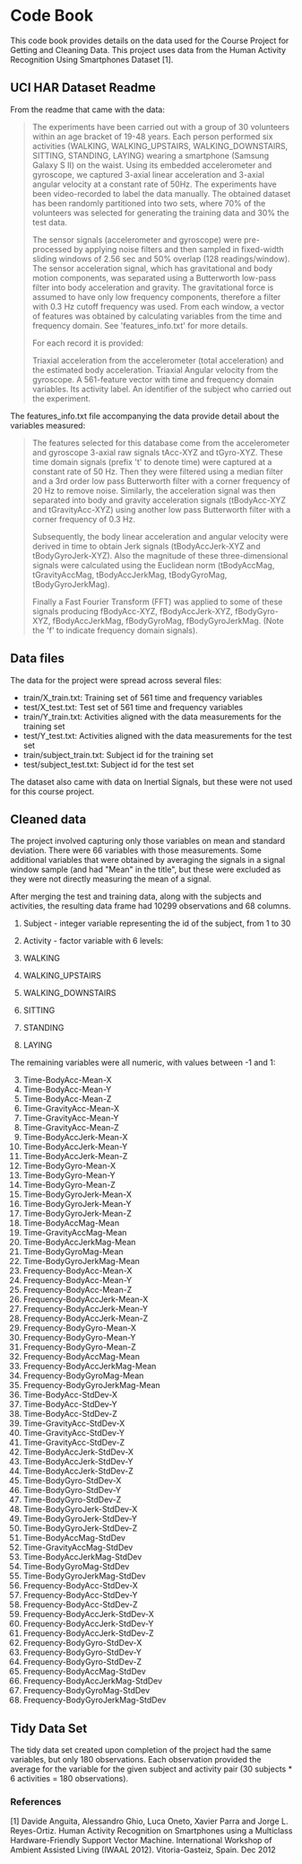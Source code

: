 # Code Book
This code book provides details on the data used for the Course Project for Getting and Cleaning Data. This project uses data from the Human Activity Recognition Using Smartphones Dataset [1].

## UCI HAR Dataset Readme
From the readme that came with the data:
> The experiments have been carried out with a group of 30 volunteers within an age bracket of 19-48 years. Each person performed six activities (WALKING, WALKING_UPSTAIRS, WALKING_DOWNSTAIRS, SITTING, STANDING, LAYING) wearing a smartphone (Samsung Galaxy S II) on the waist. Using its embedded accelerometer and gyroscope, we captured 3-axial linear acceleration and 3-axial angular velocity at a constant rate of 50Hz. The experiments have been video-recorded to label the data manually. The obtained dataset has been randomly partitioned into two sets, where 70% of the volunteers was selected for generating the training data and 30% the test data. 
>
> The sensor signals (accelerometer and gyroscope) were pre-processed by applying noise filters and then sampled in fixed-width sliding windows of 2.56 sec and 50% overlap (128 readings/window). The sensor acceleration signal, which has gravitational and body motion components, was separated using a Butterworth low-pass filter into body acceleration and gravity. The gravitational force is assumed to have only low frequency components, therefore a filter with 0.3 Hz cutoff frequency was used. From each window, a vector of features was obtained by calculating variables from the time and frequency domain. See 'features_info.txt' for more details. 
>
>For each record it is provided:
>
> Triaxial acceleration from the accelerometer (total acceleration) and the estimated body acceleration.
> Triaxial Angular velocity from the gyroscope. 
> A 561-feature vector with time and frequency domain variables. 
> Its activity label. 
> An identifier of the subject who carried out the experiment.

The features_info.txt file accompanying the data provide detail about the variables measured:
> The features selected for this database come from the accelerometer and gyroscope 3-axial raw signals tAcc-XYZ and tGyro-XYZ. These time domain signals (prefix 't' to denote time) were captured at a constant rate of 50 Hz. Then they were filtered using a median filter and a 3rd order low pass Butterworth filter with a corner frequency of 20 Hz to remove noise. Similarly, the acceleration signal was then separated into body and gravity acceleration signals (tBodyAcc-XYZ and tGravityAcc-XYZ) using another low pass Butterworth filter with a corner frequency of 0.3 Hz. 
>
>Subsequently, the body linear acceleration and angular velocity were derived in time to obtain Jerk signals (tBodyAccJerk-XYZ and tBodyGyroJerk-XYZ). Also the magnitude of these three-dimensional signals were calculated using the Euclidean norm (tBodyAccMag, tGravityAccMag, tBodyAccJerkMag, tBodyGyroMag, tBodyGyroJerkMag). 
>
>Finally a Fast Fourier Transform (FFT) was applied to some of these signals producing fBodyAcc-XYZ, fBodyAccJerk-XYZ, fBodyGyro-XYZ, fBodyAccJerkMag, fBodyGyroMag, fBodyGyroJerkMag. (Note the 'f' to indicate frequency domain signals). 

## Data files
The data for the project were spread across several files:
* train/X_train.txt: Training set of 561 time and frequency variables
* test/X_test.txt: Test set of 561 time and frequency variables
* train/Y_train.txt: Activities aligned with the data measurements for the training set
* test/Y_test.txt: Activities aligned with the data measurements for the test set
* train/subject_train.txt: Subject id for the training set
* test/subject_test.txt: Subject id for the test set

The dataset also came with data on Inertial Signals, but these were not used for this course project.

## Cleaned data
The project involved capturing only those variables on mean and standard deviation. There were 66 variables with those measurements. Some additional variables that were obtained by averaging the signals in a signal window sample (and had "Mean" in the title", but these were excluded as they were not directly measuring the mean of a signal.

After merging the test and training data, along with the subjects and activities, the resulting data frame had 10299 observations and 68 columns.

1. Subject - integer variable representing the id of the subject, from 1 to 30
2. Activity - factor variable with 6 levels: 

  1. WALKING
  2. WALKING_UPSTAIRS
  3. WALKING_DOWNSTAIRS
  4. SITTING
  5. STANDING
  6. LAYING

The remaining variables were all numeric, with values between -1 and 1:

3.	Time-BodyAcc-Mean-X
4.	Time-BodyAcc-Mean-Y
5.	Time-BodyAcc-Mean-Z
6.	Time-GravityAcc-Mean-X
7.	Time-GravityAcc-Mean-Y
8.	Time-GravityAcc-Mean-Z
9.	Time-BodyAccJerk-Mean-X
10.	Time-BodyAccJerk-Mean-Y
11.	Time-BodyAccJerk-Mean-Z
12.	Time-BodyGyro-Mean-X
13.	Time-BodyGyro-Mean-Y
14.	Time-BodyGyro-Mean-Z
15.	Time-BodyGyroJerk-Mean-X
16.	Time-BodyGyroJerk-Mean-Y
17.	Time-BodyGyroJerk-Mean-Z
18.	Time-BodyAccMag-Mean
19.	Time-GravityAccMag-Mean
20.	Time-BodyAccJerkMag-Mean
21.	Time-BodyGyroMag-Mean
22.	Time-BodyGyroJerkMag-Mean
23.	Frequency-BodyAcc-Mean-X
24.	Frequency-BodyAcc-Mean-Y
25.	Frequency-BodyAcc-Mean-Z
26.	Frequency-BodyAccJerk-Mean-X
27.	Frequency-BodyAccJerk-Mean-Y
28.	Frequency-BodyAccJerk-Mean-Z
29.	Frequency-BodyGyro-Mean-X
30.	Frequency-BodyGyro-Mean-Y
31.	Frequency-BodyGyro-Mean-Z
32.	Frequency-BodyAccMag-Mean
33.	Frequency-BodyAccJerkMag-Mean
34.	Frequency-BodyGyroMag-Mean
35.	Frequency-BodyGyroJerkMag-Mean
36.	Time-BodyAcc-StdDev-X
37.	Time-BodyAcc-StdDev-Y
38.	Time-BodyAcc-StdDev-Z
39.	Time-GravityAcc-StdDev-X
40.	Time-GravityAcc-StdDev-Y
41.	Time-GravityAcc-StdDev-Z
42.	Time-BodyAccJerk-StdDev-X
43.	Time-BodyAccJerk-StdDev-Y
44.	Time-BodyAccJerk-StdDev-Z
45.	Time-BodyGyro-StdDev-X
46.	Time-BodyGyro-StdDev-Y
47.	Time-BodyGyro-StdDev-Z
48.	Time-BodyGyroJerk-StdDev-X
49.	Time-BodyGyroJerk-StdDev-Y
50.	Time-BodyGyroJerk-StdDev-Z
51.	Time-BodyAccMag-StdDev
52.	Time-GravityAccMag-StdDev
53.	Time-BodyAccJerkMag-StdDev
54.	Time-BodyGyroMag-StdDev
55.	Time-BodyGyroJerkMag-StdDev
56.	Frequency-BodyAcc-StdDev-X
57.	Frequency-BodyAcc-StdDev-Y
58.	Frequency-BodyAcc-StdDev-Z
59.	Frequency-BodyAccJerk-StdDev-X
60.	Frequency-BodyAccJerk-StdDev-Y
61.	Frequency-BodyAccJerk-StdDev-Z
62.	Frequency-BodyGyro-StdDev-X
63.	Frequency-BodyGyro-StdDev-Y
64.	Frequency-BodyGyro-StdDev-Z
65.	Frequency-BodyAccMag-StdDev
66.	Frequency-BodyAccJerkMag-StdDev
67.	Frequency-BodyGyroMag-StdDev
68.	Frequency-BodyGyroJerkMag-StdDev

 
## Tidy Data Set
The tidy data set created upon completion of the project had the same variables, but only 180 observations. Each observation provided the average for the variable for the given subject and activity pair (30 subjects * 6 activities = 180 observations).

### References
[1] Davide Anguita, Alessandro Ghio, Luca Oneto, Xavier Parra and Jorge L. Reyes-Ortiz. Human Activity Recognition on Smartphones using a Multiclass Hardware-Friendly Support Vector Machine. International Workshop of Ambient Assisted Living (IWAAL 2012). Vitoria-Gasteiz, Spain. Dec 2012
